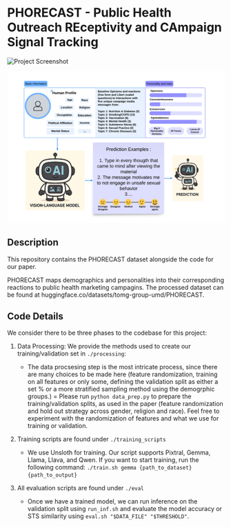 # PHORECAST - Public Health Outreach REceptivity and CAmpaign Signal Tracking

![Project Screenshot]()

<p align="center">
  <img src="teaser.png" width="" height="">
</p>

## Description
This repository contains the PHORECAST dataset alongside the code for our paper. 

PHORECAST maps demographics and personalities into their corresponding reactions to public health marketing campagins.
The processed dataset can be found at huggingface.co/datasets/tomg-group-umd/PHORECAST. 
## Code Details

We consider there to be three phases to the codebase for this project: 
1. Data Processing: We provide the methods used to create our training/validation set in `./processing`:
    - The data procsesing step is the most intricate process, since there are many choices to be made here (feature randomization, training on all features or only some, defining the validation split as either a set \% or a more stratified sampling method using the demogrphic groups.) 
    = Please run `python data_prep.py` to prepare the training/validation splits, as used in the paper (feature randomization and hold out strategy across gender, religion and race). Feel free to experiment with the randomization of features and what we use for training or validation.

2. Training scripts are found under `./training_scripts`
    - We use Unsloth for training. Our script supports Pixtral, Gemma, Llama, Llava, and Qwen. If you want to start training, run the following command: ```./train.sh gemma {path_to_dataset} {path_to_output}```
    
3. All evaluation scripts are found under `./eval`
    - Once we have a trained model, we can run inference on the validation split using `run_inf.sh` and evaluate the model accuracy or STS similarity using `eval.sh "$DATA_FILE" "$THRESHOLD"`. 
